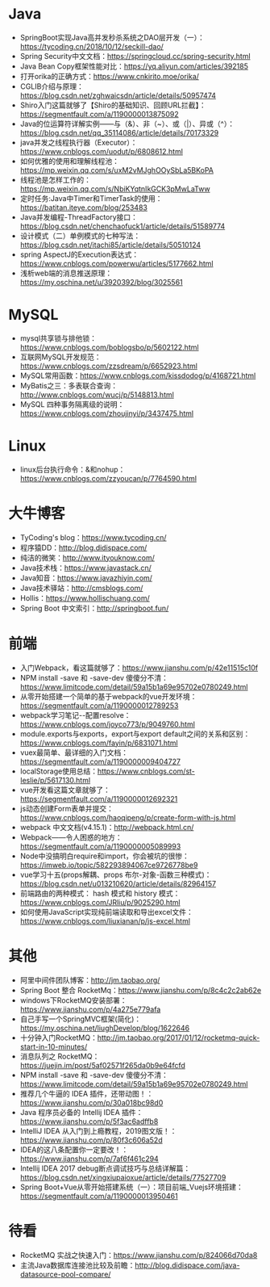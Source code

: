 # Java
- SpringBoot实现Java高并发秒杀系统之DAO层开发（一）：https://tycoding.cn/2018/10/12/seckill-dao/
- Spring Security中文文档：https://springcloud.cc/spring-security.html
- Java Bean Copy框架性能对比：https://yq.aliyun.com/articles/392185
- 打开orika的正确方式：https://www.cnkirito.moe/orika/
- CGLIB介绍与原理：https://blog.csdn.net/zghwaicsdn/article/details/50957474
- Shiro入门这篇就够了【Shiro的基础知识、回顾URL拦截】：https://segmentfault.com/a/1190000013875092
- Java的位运算符详解实例——与（&）、非（~）、或（|）、异或（^）：https://blog.csdn.net/qq_35114086/article/details/70173329
- java并发之线程执行器（Executor）：https://www.cnblogs.com/uodut/p/6808612.html
- 如何优雅的使用和理解线程池：https://mp.weixin.qq.com/s/uxM2vMJghOOySbLa5BKoPA
- 线程池是怎样工作的：https://mp.weixin.qq.com/s/NbiKYqtnIkGCK3pMwLaTww
- 定时任务:Java中Timer和TimerTask的使用：https://batitan.iteye.com/blog/253483
- Java并发编程-ThreadFactory接口：https://blog.csdn.net/chenchaofuck1/article/details/51589774
- 设计模式（二）单例模式的七种写法：https://blog.csdn.net/itachi85/article/details/50510124
- spring AspectJ的Execution表达式：https://www.cnblogs.com/powerwu/articles/5177662.html
- 浅析web端的消息推送原理：https://my.oschina.net/u/3920392/blog/3025561

# MySQL
- mysql共享锁与排他锁：https://www.cnblogs.com/boblogsbo/p/5602122.html
- 互联网MySQL开发规范：https://www.cnblogs.com/zzsdream/p/6652923.html
- MySQL常用函数：https://www.cnblogs.com/kissdodog/p/4168721.html
- MyBatis之三：多表联合查询：http://www.cnblogs.com/wucj/p/5148813.html
-  MySQL 四种事务隔离级的说明：https://www.cnblogs.com/zhoujinyi/p/3437475.html

# Linux
- linux后台执行命令：&和nohup：https://www.cnblogs.com/zzyoucan/p/7764590.html

# 大牛博客
- TyCoding's blog：https://www.tycoding.cn/
- 程序猿DD：http://blog.didispace.com/
- 纯洁的微笑：http://www.ityouknow.com/
- Java技术栈：https://www.javastack.cn/
- Java知音：https://www.javazhiyin.com/
- Java技术驿站：http://cmsblogs.com/
- Hollis：https://www.hollischuang.com/
- Spring Boot 中文索引：http://springboot.fun/

# 前端
- 入门Webpack，看这篇就够了：https://www.jianshu.com/p/42e11515c10f
- NPM install -save 和 -save-dev 傻傻分不清：https://www.limitcode.com/detail/59a15b1a69e95702e0780249.html
- 从零开始搭建一个简单的基于webpack的vue开发环境：https://segmentfault.com/a/1190000012789253
- webpack学习笔记--配置resolve：https://www.cnblogs.com/joyco773/p/9049760.html
- module.exports与exports，export与export default之间的关系和区别：https://www.cnblogs.com/fayin/p/6831071.html
- vuex最简单、最详细的入门文档：https://segmentfault.com/a/1190000009404727
- localStorage使用总结：https://www.cnblogs.com/st-leslie/p/5617130.html
- vue开发看这篇文章就够了：https://segmentfault.com/a/1190000012692321
- js动态创建Form表单并提交：https://www.cnblogs.com/haoqipeng/p/create-form-with-js.html
- webpack 中文文档(v4.15.1)：http://webpack.html.cn/
- Webpack——令人困惑的地方：https://segmentfault.com/a/1190000005089993
- Node中没搞明白require和import，你会被坑的很惨：https://imweb.io/topic/582293894067ce9726778be9
- vue学习十五(props解耦、props 布尔-对象-函数三种模式)：https://blog.csdn.net/u013210620/article/details/82964157
- 前端路由的两种模式： hash 模式和 history 模式：https://www.cnblogs.com/JRliu/p/9025290.html
- 如何使用JavaScript实现纯前端读取和导出excel文件：https://www.cnblogs.com/liuxianan/p/js-excel.html

# 其他
- 阿里中间件团队博客：http://jm.taobao.org/
- Spring Boot 整合 RocketMq：https://www.jianshu.com/p/8c4c2c2ab62e
- windows下RocketMQ安装部署：https://www.jianshu.com/p/4a275e779afa
- 自己手写一个SpringMVC框架(简化)：https://my.oschina.net/liughDevelop/blog/1622646
- 十分钟入门RocketMQ：http://jm.taobao.org/2017/01/12/rocketmq-quick-start-in-10-minutes/
- 消息队列之 RocketMQ：https://juejin.im/post/5af02571f265da0b9e64fcfd
- NPM install -save 和 -save-dev 傻傻分不清：https://www.limitcode.com/detail/59a15b1a69e95702e0780249.html
- 推荐几个牛逼的 IDEA 插件，还带动图！：https://www.jianshu.com/p/30a018bc98d0
- Java 程序员必备的 Intellij IDEA 插件：https://www.jianshu.com/p/5f3ac6adffb8
- IntelliJ IDEA 从入门到上瘾教程，2019图文版！：https://www.jianshu.com/p/80f3c606a52d
- IDEA的这八条配置你一定要改！：https://www.jianshu.com/p/7af6f461c294
- Intellij IDEA 2017 debug断点调试技巧与总结详解篇：https://blog.csdn.net/xingxiupaioxue/article/details/77527709
- Spring Boot+Vue从零开始搭建系统（一）：项目前端_Vuejs环境搭建：https://segmentfault.com/a/1190000013950461

# 待看
- RocketMQ 实战之快速入门：https://www.jianshu.com/p/824066d70da8
- 主流Java数据库连接池比较及前瞻：http://blog.didispace.com/java-datasource-pool-compare/

